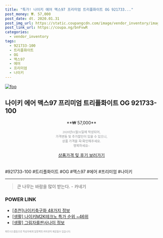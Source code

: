 ```yaml
--- 
title: "특가! 나이키 에어 맥스97 프리미엄 트리플화이트 OG 921733..." 
post_money: ₩. 57,000 
post_date: dt. 2020.01.31 
post_img_url: https://static.coupangcdn.com/image/vendor_inventory/images/2018/04/12/18/0/55328dbf-505e-4e77-be5a-310051c3f36b.jpg 
post_link_url: https://coupa.ng/bnFvwR 
categories: 
  - vendor_inventory 
tags: 
  - 921733-100 
  - 트리플화이트 
  - OG 
  - 맥스97 
  - 에어 
  - 프리미엄 
  - 나이키 
--- 
```

[![foo](https://static.coupangcdn.com/image/vendor_inventory/images/2018/04/12/18/0/55328dbf-505e-4e77-be5a-310051c3f36b.jpg)](https://coupa.ng/bnFvwR) 

## 나이키 에어 맥스97 프리미엄 트리플화이트 OG 921733-100 
<p style="text-align: center;">**₩ 57,000**</p> 
<p style="text-align: center;"><span style="color: #898c8f; font-family: Georgia,Times,serif; font-size: 0.75em;">2020년01월31일에 작성되어, <br>가격변동 및 추가할인이 있을 수 있으니,<br> 상품 가격을 꼭!확인해주세요.<br>행복하세요~</span> 
</p>	 
<div markdown="0" style="text-align: center;"><a href="https://coupa.ng/bnFvwR" class="btn btn--success">상품가격 및 후기 보러가기</a></div> 
<br><br> 
  #921733-100 #트리플화이트 #OG #맥스97 #에어 #프리미엄 #나이키 
<hr> 

> 큰 나무는 바람을 많이 받는다. - 카네기 


### POWER LINK

* <a href="https://blog.naver.com/fasyy4321/221786606490" target="_blank">[추천]나이키축구화 48가지 정보</a>
* <a href="https://blog.naver.com/sakai111/221783577704" target="_blank"> [생활] 나이키M2K테크노 특가 순위 ~46위</a>
* <a href="https://blog.naver.com/santokki14/221767380231" target="_blank"> [생활] 그림자를판사나이 정보 </a>

<span style="color: #898c8f; font-family: Georgia,Times,serif; font-size: 0.55em;">파트너스활동으로 작성자에게 일정액의 커미션이 제공될수 있습니다.</span> 
